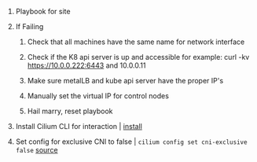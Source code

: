 1. Playbook for site

2. If Failing
    1. Check that all machines have the same name for network interface

    2. Check if the K8 api server is up and accessible for example: curl -kv https://10.0.0.222:6443 and 10.0.0.11

    3. Make sure metalLB and kube api server have the proper IP's

    4. Manually set the virtual IP for control nodes

    5. Hail marry, reset playbook

3. Install Cilium CLI for interaction | [install](https://docs.cilium.io/en/stable/gettingstarted/k8s-install-default/)

4. Set config for exclusive CNI to false | `cilium config set cni-exclusive false` [source](https://github.com/istio/istio/issues/46764)


